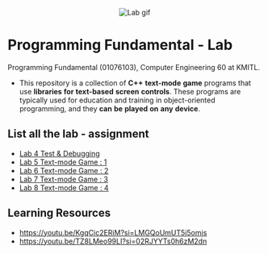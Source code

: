 <p align="center">
 <img src="https://media.giphy.com/media/qPa9vUYCUrx6w/giphy.gif" alt="Lab gif"/>
</p>

# Programming Fundamental - Lab
Programming Fundamental (01076103), Computer Engineering 60 at KMITL.

- This repository is a collection of **C++** **text-mode** **game** programs that use **libraries** **for** **text-based** **screen** **controls**. These programs are typically used for education and training in object-oriented programming, and they **can** **be** **played** **on** **any** **device**.

## List all the lab - assignment 
- [Lab 4 Test & Debugging](lab-4)
- [Lab 5 Text-mode Game : 1](lab-5)
- [Lab 6 Text-mode Game : 2](lab-6)
- [Lab 7 Text-mode Game : 3](lab-7)
- [Lab 8 Text-mode Game : 4](lab-8)

## Learning Resources
- https://youtu.be/KgqCic2ERiM?si=LMGQoUmUT5j5omis
- https://youtu.be/TZ8LMeo99LI?si=02RJYYTs0h6zM2dn
